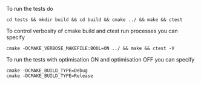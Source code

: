 To run the tests do

~~~
cd tests && mkdir build && cd build && cmake ../ && make && ctest
~~~

To control verbosity of cmake build and ctest run processes you can specify

~~~
cmake -DCMAKE_VERBOSE_MAKEFILE:BOOL=ON ../ && make && ctest -V
~~~

To run the tests with optimisation ON and optimisation OFF you can specify

~~~
cmake -DCMAKE_BUILD_TYPE=Debug
cmake -DCMAKE_BUILD_TYPE=Release
~~~
